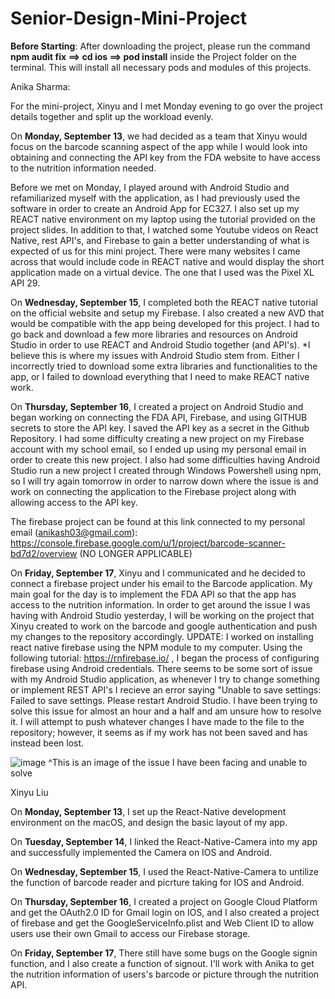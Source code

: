 # Senior-Design-Mini-Project

**Before Starting**:
After downloading the project, please run the command **npm audit fix ==> cd ios ==> pod install** inside the Project folder on the terminal. This will install all necessary pods and modules of this projects.

Anika Sharma:

For the mini-project, Xinyu and I met Monday evening to go over the project details together and split up the workload evenly.

On **Monday, September 13**, we had decided as a team that Xinyu would focus on the barcode scanning aspect of the app while I would look into obtaining and connecting the API key from the FDA website to have access to the nutrition information needed.

Before we met on Monday, I played around with Android Studio and refamiliarized myself with the application, as I had previously used the software in order to create an Android App for EC327. I also set up my REACT native environment on my laptop using the tutorial provided on the project slides. In addition to that, I watched some Youtube videos on React Native, rest API's, and Firebase to gain a better understanding of what is expected of us for this mini project. There were many websites I came across that would include code in REACT native and would display the short application made on a virtual device. The one that I used was the Pixel XL API 29. 

On **Wednesday, September 15**, I completed both the REACT native tutorial on the official website and setup my Firebase. I also created a new AVD that would be compatible with the app being developed for this project. I had to go back and download a few more libraries and resources on Android Studio in order to use REACT and Android Studio together (and API's). *I believe this is where my issues with Android Studio stem from. Either I incorrectly tried to download some extra libraries and functionalities to the app, or I failed to download everything that I need to make REACT native work. 

On **Thursday, September 16**, I created a project on Android Studio and began working on connecting the FDA API, Firebase, and using GITHUB secrets to store the API key. I saved the API key as a secret in the Github Repository. I had some difficulty creating a new project on my Firebase account with my school email, so I ended up using my personal email in order to create this new project. I also had some difficulties having Android Studio run a new project I created through Windows Powershell using npm, so I will try again tomorrow in order to narrow down where the issue is and work on connecting the application to the Firebase project along with allowing access to the API key.

The firebase project can be found at this link connected to my personal email (anikash03@gmail.com): https://console.firebase.google.com/u/1/project/barcode-scanner-bd7d2/overview
(NO LONGER APPLICABLE)

On **Friday, September 17**, Xinyu and I communicated and he decided to connect a firebase project under his email to the Barcode application. My main goal for the day is to implement the FDA API so that the app has access to the nutrition information. In order to get around the issue I was having with Android Studio yesterday, I will be working on the project that Xinyu created to work on the barcode and google authentication and push my changes to the repository accordingly.
UPDATE: I worked on installing react native firebase using the NPM module to my computer. Using the following tutorial: https://rnfirebase.io/ , I began the process of configuring firebase using Android credentials. There seems to be some sort of issue with my Android Studio application, as whenever I try to change something or implement REST API's I recieve an error saying "Unable to save settings: Failed to save settings. Please restart Android Studio. I have been trying to solve this issue for almost an hour and a half and am unsure how to resolve it. I will attempt to push whatever changes I have made to the file to the repository; however, it seems as if my work has not been saved and has instead been lost.

![image](https://user-images.githubusercontent.com/60265180/133857381-319da267-3659-48c4-a619-3aef8e6a8e08.png)
^This is an image of the issue I have been facing and unable to solve


Xinyu Liu

On **Monday, September 13**, I set up the React-Native development environment on the macOS, and design the basic layout of my app.

On **Tuesday, September 14**, I linked the React-Native-Camera into my app and successfully implemented the Camera on IOS and Android.

On **Wednesday, September 15**, I used the React-Native-Camera to untilize the function of barcode reader and picrture taking for IOS and Android.

On **Thursday, September 16**, I created a project on Google Cloud Platform and get the OAuth2.0 ID for Gmail login on IOS, and I also created a project of firebase and get the GoogleServiceInfo.plist and Web Client ID to allow users use their own Gmail to access our Firebase storage.

On **Friday, September 17**, There still have some bugs on the Google signin function, and I also create a function of signout. I'll work with Anika to get the nutrition information of users's barcode or picture through the nutrition API. 
